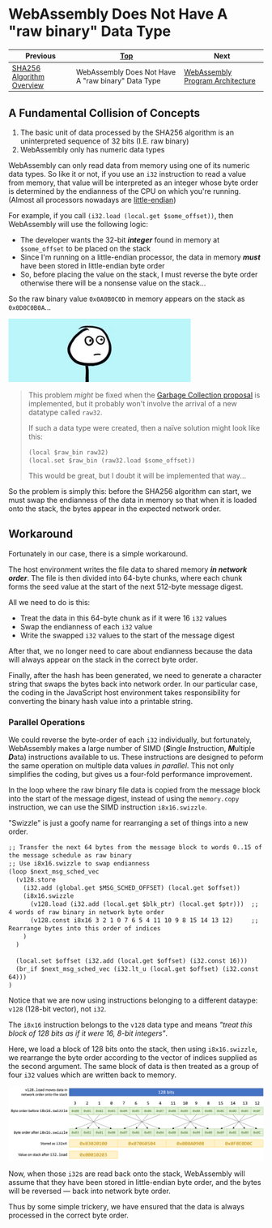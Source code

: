 # WebAssembly Does Not Have A "raw binary" Data Type

| Previous | [Top](/chriswhealy/sha256-webassembly) | Next
|---|---|---
| [SHA256 Algorithm Overview](/chriswhealy/sha256/endianness/) | WebAssembly Does Not Have A "raw binary" Data Type | [WebAssembly Program Architecture](/chriswhealy/sha256/architecture/)

## A Fundamental Collision of Concepts

1. The basic unit of data processed by the SHA256 algorithm is an uninterpreted sequence of 32 bits (I.E. raw binary)
1. WebAssembly only has numeric data types

WebAssembly can only read data from memory using one of its numeric data types.
So like it or not, if you use an `i32` instruction to read a value from memory, that value will be interpreted as an integer whose byte order is determined by the endianness of the CPU on which you're running.
(Almost all processors nowadays are [little-endian](https://en.wikipedia.org/wiki/Endianness))

For example, if you call `(i32.load (local.get $some_offset))`, then WebAssembly will use the following logic:

* The developer wants the 32-bit ***integer*** found in memory at `$some_offset` to be placed on the stack
* Since I'm running on a little-endian processor, the data in memory ***must*** have been stored in little-endian byte order
* So, before placing the value on the stack, I must reverse the byte order otherwise there will be a nonsense value on the stack...

So the raw binary value `0x0A0B0C0D` in memory appears on the stack as `0x0D0C0B0A`...

![Uh...](/chriswhealy/sha256/img/uh.gif)

> This problem *might* be fixed when the [Garbage Collection proposal](https://github.com/WebAssembly/gc/blob/master/proposals/gc/MVP.md) is implemented, but it probably won't involve the arrival of a new datatype called `raw32`.
>
> If such a data type were created, then a naïve solution might look like this:
>
> ```wast
> (local $raw_bin raw32)
> (local.set $raw_bin (raw32.load $some_offset))
> ```
>
> This would be great, but I doubt it will be implemented that way...

So the problem is simply this: before the SHA256 algorithm can start, we must swap the endianness of the data in memory so that when it is loaded onto the stack, the bytes appear in the expected network order.

## Workaround

Fortunately in our case, there is a simple workaround.

The host environment writes the file data to shared memory ***in network order***.
The file is then divided into 64-byte chunks, where each chunk forms the seed value at the start of the next 512-byte message digest.

All we need to do is this:

* Treat the data in this 64-byte chunk as if it were 16 `i32` values
* Swap the endianness of each `i32` value
* Write the swapped `i32` values to the start of the message digest

After that, we no longer need to care about endianness because the data will always appear on the stack in the correct byte order.

Finally, after the hash has been generated, we need to generate a character string that swaps the bytes back into network order.
In our particular case, the coding in the JavaScript host environment takes responsibility for converting the binary hash value into a printable string.

### Parallel Operations

We could reverse the byte-order of each `i32` individually, but fortunately, WebAssembly makes a large number of SIMD (***S***ingle ***I***nstruction, ***M***ultiple ***D***ata) instructions available to us.
These instructions are designed to peform the same operation on multiple data values *in parallel*.
This not only simplifies the coding, but gives us a four-fold performance improvement.

In the loop where the raw binary file data is copied from the message block into the start of the message digest, instead of using the `memory.copy` instruction, we can use the SIMD instruction `i8x16.swizzle`.

"Swizzle" is just a goofy name for rearranging a set of things into a new order.

```wast
;; Transfer the next 64 bytes from the message block to words 0..15 of the message schedule as raw binary
;; Use i8x16.swizzle to swap endianness
(loop $next_msg_sched_vec
  (v128.store
    (i32.add (global.get $MSG_SCHED_OFFSET) (local.get $offset))
    (i8x16.swizzle
      (v128.load (i32.add (local.get $blk_ptr) (local.get $ptr)))  ;; 4 words of raw binary in network byte order
      (v128.const i8x16 3 2 1 0 7 6 5 4 11 10 9 8 15 14 13 12)     ;; Rearrange bytes into this order of indices
    )
  )

  (local.set $offset (i32.add (local.get $offset) (i32.const 16)))
  (br_if $next_msg_sched_vec (i32.lt_u (local.get $offset) (i32.const 64)))
)
```

Notice that we are now using instructions belonging to a different dataype: `v128` (128-bit vector), not `i32`.

The `i8x16` instruction belongs to the `v128` data type and means *"treat this block of 128 bits as if it were 16, 8-bit integers"*.

Here, we load a block of 128 bits onto the stack, then using `i8x16.swizzle`, we rearrange the byte order according to the vector of indices supplied as the second argument.
The same block of data is then treated as a group of four `i32` values which are written back to memory.

![Swap Endianness using i8x16.shuffle](/chriswhealy/sha256/img/i8x16.swizzle.png)

Now, when those `i32`s are read back onto the stack, WebAssembly will assume that they have been stored in little-endian byte order, and the bytes will be reversed &mdash; back into network byte order.

Thus by some simple trickery, we have ensured that the data is always processed in the correct byte order.
